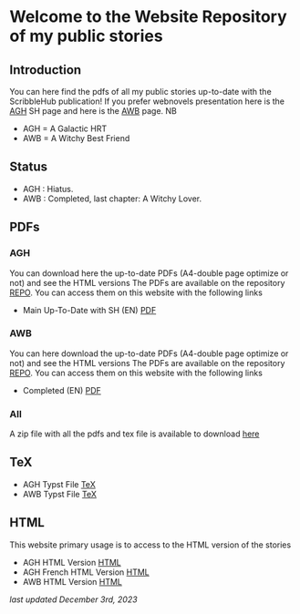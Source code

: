 # Welcome to the Website Repository of my public stories
## Introduction
You can here find the pdfs of all my public stories up-to-date with the ScribbleHub publication!
If you prefer webnovels presentation here is the [AGH](https://www.scribblehub.com/series/444395/a-galactic-hrt/) 
SH page and here is the [AWB](https://www.scribblehub.com/series/427680/a-witchy-best-friend/) page.
NB
* AGH = A Galactic HRT
* AWB = A Witchy Best Friend

## Status 
* AGH : Hiatus.
* AWB : Completed, last chapter: A Witchy Lover.

## PDFs

### AGH
You can download here the up-to-date PDFs (A4-double page optimize or not) and see the HTML versions
The PDFs are available on the repository [REPO](https://github.com/coco33920/agh-public/pdfs/).
You can access them on this website with the following links
* Main Up-To-Date with SH (EN) [PDF](pdfs/agh.pdf)



### AWB
You can here download the up-to-date PDFs (A4-double page optimize or not) and see the HTML versions
The PDFs are available on the repository [REPO](https://github.com/coco33920/agh-public/pdfs/).
You can access them on this website with the following links
* Completed (EN) [PDF](pdfs/awb.pdf)


### All
A zip file with all the pdfs and tex file is available to download [here](pdfs/all-stories.zip)

## TeX
* AGH Typst File [TeX](pdfs/agh.typ)
* AWB Typst File [TeX](pdfs/awb.typ)

## HTML
This website primary usage is to access to the HTML version of the stories
* AGH HTML Version [HTML](web/agh/index.html)
* AGH French HTML Version [HTML](web/agh/agh-french.html)
* AWB HTML Version [HTML](web/awb/index.html)

*last updated December 3rd, 2023*
